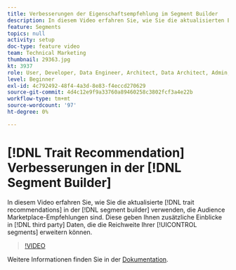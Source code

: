 ```yaml
---
title: Verbesserungen der Eigenschaftsempfehlung im Segment Builder
description: In diesem Video erfahren Sie, wie Sie die aktualisierten Eigenschaftsempfehlungen im Segment Builder verwenden, bei denen es sich um Audience Marketplace-Empfehlungen handelt. Diese geben Ihnen zusätzliche Einblicke in Daten von Drittanbietern, die die Reichweite Ihrer Segmente erweitern können.
feature: Segments
topics: null
activity: setup
doc-type: feature video
team: Technical Marketing
thumbnail: 29363.jpg
kt: 3937
role: User, Developer, Data Engineer, Architect, Data Architect, Admin, Leader
level: Beginner
exl-id: 4c792492-48f4-4a3d-8e83-f4eccd270629
source-git-commit: 4d4c12e9f9a33760a89460258c3802fcf3a4e22b
workflow-type: tm+mt
source-wordcount: '97'
ht-degree: 0%

---
```


# [!DNL Trait Recommendation] Verbesserungen in der  [!DNL Segment Builder]

In diesem Video erfahren Sie, wie Sie die aktualisierte [!DNL trait recommendations] in der [!DNL segment builder] verwenden, die Audience Marketplace-Empfehlungen sind. Diese geben Ihnen zusätzliche Einblicke in [!DNL third party] Daten, die die Reichweite Ihrer [!UICONTROL segments] erweitern können.

>[!VIDEO](https://video.tv.adobe.com/v/29363/?quality=12)

Weitere Informationen finden Sie in der [Dokumentation](https://experienceleague.adobe.com/docs/audience-manager/user-guide/features/segments/trait-recommendations.html).
